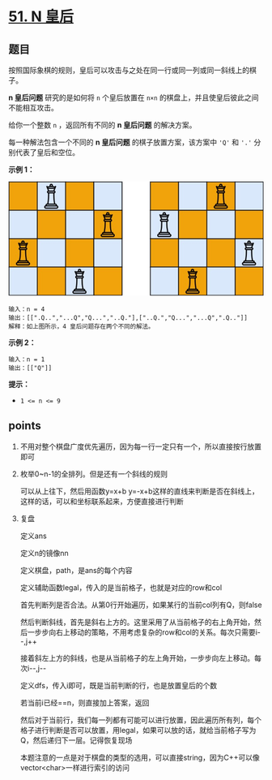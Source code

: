# [51. N 皇后](https://leetcode.cn/problems/n-queens/)



## 题目

按照国际象棋的规则，皇后可以攻击与之处在同一行或同一列或同一斜线上的棋子。

**n 皇后问题** 研究的是如何将 `n` 个皇后放置在 `n×n` 的棋盘上，并且使皇后彼此之间不能相互攻击。

给你一个整数 `n` ，返回所有不同的 **n 皇后问题** 的解决方案。

每一种解法包含一个不同的 **n 皇后问题** 的棋子放置方案，该方案中 `'Q'` 和 `'.'` 分别代表了皇后和空位。

 

**示例 1：**

![img](./assets/queens.jpg)

```
输入：n = 4
输出：[[".Q..","...Q","Q...","..Q."],["..Q.","Q...","...Q",".Q.."]]
解释：如上图所示，4 皇后问题存在两个不同的解法。
```

**示例 2：**

```
输入：n = 1
输出：[["Q"]]
```

 

**提示：**

- `1 <= n <= 9`



## points

1. 不用对整个棋盘广度优先遍历，因为每一行一定只有一个，所以直接按行放置即可

2. 枚举0~n-1的全排列。但是还有一个斜线的规则

   可以从上往下，然后用函数y=x+b  y=-x+b这样的直线来判断是否在斜线上，这样的话，可以和坐标联系起来，方便直接进行判断

3. 复盘

   定义ans

   定义n的镜像nn

   定义棋盘，path，是ans的每个内容

   定义辅助函数legal，传入的是当前格子，也就是对应的row和col

   首先判断列是否合法。从第0行开始遍历，如果某行的当前col列有Q，则false

   然后判断斜线，首先是斜右上方的。这里采用了从当前格子的右上角开始，然后一步步向右上移动的策略，不用考虑复杂的row和col的关系。每次只需要i--,j++

   接着斜左上方的斜线，也是从当前格子的左上角开始，一步步向左上移动。每次i--,j--

   定义dfs，传入i即可，既是当前判断的行，也是放置皇后的个数

   若当前i已经==n，则直接加上答案，返回

   然后对于当前行，我们每一列都有可能可以进行放置，因此遍历所有列，每个格子进行判断是否可以放置，用legal，如果可以放的话，就给当前格子写为Q，然后递归下一层。记得恢复现场

   本题注意的一点是对于棋盘的类型的选用，可以直接string，因为C++可以像vector<char\>一样进行索引的访问